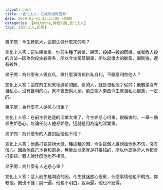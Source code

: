 ```yaml
---
layout: post
title: "宣化上人：五戒的宿世因果"
date: 2000-03-03 23:23:00 +0800
categories: [Amitabha,佛教知識,宣化上人]
tags: [宣化上人,因果]
---
```


弟子問：今生脾氣大，這前生做什麼來的呢？        

宣化上人答：前生殺業重。你前生種了殺業、殺因、殺緣—殺的因緣，或者教人殺的方法—因為你殺生殺得多，所以今生冤孽很重，所以就很大的脾氣，很剛強，還有殺性。      

弟子問：為什麼有人很自私，做什麼事情都自私自利，不願意利益他人？        

宣化上人答：這在前生也就種過偷的因。偷的人，就是自私他才偷的；他若是沒有自私心，沒有自利的心，就不會去偷人家。前生偷人東西今生就自私心很重，一定的。        

弟子問：為什麼有人妒忌心很重？      

宣化上人答：在前生若是造的淫業太重了，今生妒忌心很重，很厲害的，一舉一動都生妒忌心。無論任何人他都妒忌，這就是因為造的淫業重。      

弟子問：為什麼有的人誰說話他也不信？        

宣化上人答：他盡打妄語說大話，種這種的因，今生這個人誰說話他也不信，沒有信心。因為他自己本身和前身，無量劫以來就是打妄語的，所以他認為旁人也都會打妄語，旁人說什麼他也不相信。      

弟子問：為什麼有人迷惑心重？        

宣化上人答：這人前生種喝酒的因，今生就迷惑心很重，什麼事情他也不明白。你教他，他也不懂；說一遍，他也不明白，說兩遍，他也不記得。        